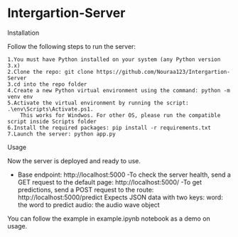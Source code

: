 # Intergartion-Server
Installation

Follow the following steps to run the server:

    1.You must have Python installed on your system (any Python version 3.x)
    2.Clone the repo: git clone https://github.com/Nouraa123/Intergartion-Server
    3.cd into the repo folder
    4.Create a new Python virtual environment using the command: python -m venv env
    5.Activate the virtual environment by running the script: .\env\Scripts\Activate.ps1.
        This works for Windwos. For other OS, please run the compatible script inside Scripts folder
    6.Install the required packages: pip install -r requirements.txt
    7.Launch the server: python app.py

Usage

Now the server is deployed and ready to use.

   - Base endpoint: http://localhost:5000
    -To check the server health, send a GET request to the default page: http://localhost:5000/
    -To get predictions, send a POST request to the route: http://localhost:5000/predict
        Expects JSON data with two keys:
            word: the word to predict
            audio: the audio wave object

You can follow the example in example.ipynb notebook as a demo on usage.
